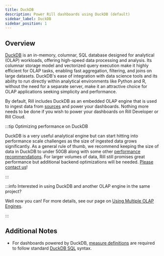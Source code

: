 ```yaml
---
title: DuckDB
description: Power Rill dashboards using DuckDB (default)
sidebar_label: DuckDB
sidebar_position: 1
---
```


## Overview

[DuckDB](https://duckdb.org/why_duckdb.html) is an in-memory, columnar, SQL database designed for analytical (OLAP) workloads, offering high-speed data processing and analysis. Its columnar storage model and vectorized query execution make it highly efficient for OLAP tasks, enabling fast aggregation, filtering, and joins on large datasets. DuckDB's ease of integration with data science tools and its ability to run directly within analytical environments like Python and R, without the need for a separate server, make it an attractive choice for OLAP applications seeking simplicity and performance. 

By default, Rill includes DuckDB as an embedded OLAP engine that is used to ingest data from [sources](../connectors/connectors.md) and power your dashboards. Nothing more needs to be done if you wish to power your dashboards on Rill Developer or Rill Cloud. 

:::tip Optimizing performance on DuckDB

DuckDB is a very useful analytical engine but can start hitting into performance scale challenges as the size of ingested data grows significantly. As a general rule of thumb, we recommend keeping the size of data in DuckDB to under 50GB along with some other [performance recommendations](../../deploy/performance.md). For larger volumes of data, Rill still promises great performance but additional backend optimizations will be needed. [Please contact us](../../contact.md)!

:::

:::info Interested in using DuckDB and another OLAP engine in the same project?

Well now you can! For more details, see our page on [Using Multiple OLAP Engines](multiple-olap.md).

:::

## Additional Notes

- For dashboards powered by DuckDB, [measure definitions](../../build/dashboards/dashboards.md#measures) are required to follow standard [DuckDB SQL](https://duckdb.org/docs/sql/introduction) syntax.